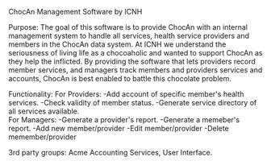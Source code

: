 ChocAn Management Software by ICNH 

Purpose: 
The goal of this software is to provide ChocAn with an internal management system to handle all services, health service providers and members in the ChocAn data system. At ICNH we understand the seriousness of living life as a chocoaholic and wanted to support ChocAn as they help the inflicted. By providing the software that lets providers record member services, and managers track members and providers services and accounts, ChocAn is best enabled to battle this chocolate problem. 

Functionality: 
	For Providers: 
		-Add account of specific member's health services. 
		-Check validity of member status. 
		-Generate service directory of all services available. 	
	For Managers: 
		-Generate a provider's report. 
		-Generate a memeber's report. 
		-Add new member/provider
		-Edit  member/provider
		-Delete memember/provider

3rd party groups: Acme Accounting Services, User Interface.  
